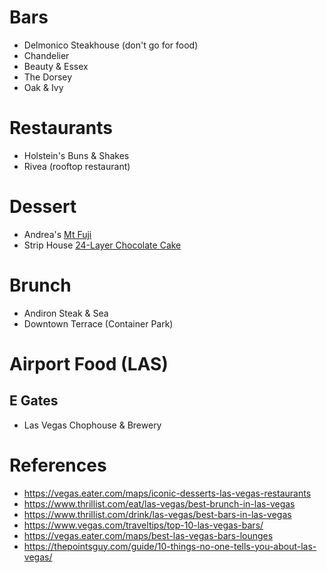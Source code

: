 # Bars
* Delmonico Steakhouse (don't go for food)
* Chandelier
* Beauty & Essex
* The Dorsey
* Oak & Ivy

# Restaurants
* Holstein's Buns & Shakes
* Rivea (rooftop restaurant)

# Dessert
* Andrea's [Mt Fuji](https://vegas.eater.com/maps/iconic-desserts-las-vegas-restaurants/mt-fuji-at-andrea-s)
* Strip House [24-Layer Chocolate Cake](https://vegas.eater.com/maps/iconic-desserts-las-vegas-restaurants/24-layer-chocolate-cake-at-strip-house)

# Brunch
* Andiron Steak & Sea
* Downtown Terrace (Container Park)

# Airport Food (LAS)
## E Gates
* Las Vegas Chophouse & Brewery

# References
* https://vegas.eater.com/maps/iconic-desserts-las-vegas-restaurants
* https://www.thrillist.com/eat/las-vegas/best-brunch-in-las-vegas
* https://www.thrillist.com/drink/las-vegas/best-bars-in-las-vegas
* https://www.vegas.com/traveltips/top-10-las-vegas-bars/
* https://vegas.eater.com/maps/best-las-vegas-bars-lounges
* https://thepointsguy.com/guide/10-things-no-one-tells-you-about-las-vegas/
